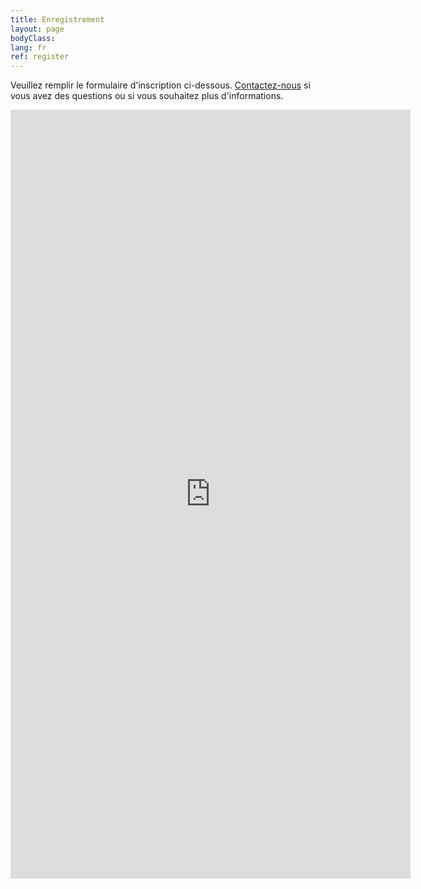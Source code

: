 ```yaml
---
title: Enregistrement
layout: page
bodyClass:
lang: fr
ref: register
---
```


Veuillez remplir le formulaire d'inscription ci-dessous.
[Contactez-nous](/fr/contact) si vous avez des questions ou si vous souhaitez plus d'informations.


<iframe src="https://docs.google.com/forms/d/e/1FAIpQLSdUZOpsFobC0OMtPzsFeeV4fUt_XJFaz5o3us7uw4_VeT3JkA/viewform?embedded=true" width="640" height="1230" frameborder="0" marginheight="0" marginwidth="0">Loading…</iframe>
